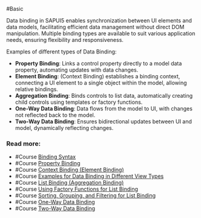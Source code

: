 #Basic 

Data binding in SAPUI5 enables synchronization between UI elements and data models, facilitating efficient data management without direct DOM manipulation. Multiple binding types are available to suit various application needs, ensuring flexibility and responsiveness.

Examples of different types of Data Binding:

- **Property Binding**: Links a control property directly to a model data property, automating updates with data changes.
- **Element Binding**: (Context Binding) establishes a binding context, connecting a UI element to a single object within the model, allowing relative bindings.
- **Aggregation Binding**: Binds controls to list data, automatically creating child controls using templates or factory functions.
- **One-Way Data Binding**: Data flows from the model to UI, with changes not reflected back to the model.
- **Two-Way Data Binding**: Ensures bidirectional updates between UI and model, dynamically reflecting changes.
### Read more:

- #Course [Binding Syntax](https://sapui5.hana.ondemand.com/#/topic/e2e6f4127fe4450ab3cf1339c42ee832)
- #Course [Property Binding](https://sapui5.hana.ondemand.com/#/topic/91f0652b6f4d1014b6dd926db0e91070)
- #Course [Context Binding (Element Binding)](https://sapui5.hana.ondemand.com/#/topic/91f05e8b6f4d1014b6dd926db0e91070)
- #Course [Examples for Data Binding in Different View Types](https://sapui5.hana.ondemand.com/#/topic/25ab54b0113c4914999c43d07d3b71fe)
- #Course [List Binding (Aggregation Binding)](https://sapui5.hana.ondemand.com/#/topic/91f057786f4d1014b6dd926db0e91070)
- #Course [Using Factory Functions for List Binding](https://sapui5.hana.ondemand.com/#/topic/335848ac1174435c901baaa55f6d7819)
- #Course [Sorting, Grouping, and Filtering for List Binding](https://sapui5.hana.ondemand.com/#/topic/ec79a5d5918f4f7f9cbc2150e66778cc)
- #Course [One-Way Data Binding](https://sapui5.hana.ondemand.com/#/topic/88756c08fe144ba08ff1762ad92fc07c)
- #Course [Two-Way Data Binding](https://sapui5.hana.ondemand.com/#/topic/c72b922fdb59422496661000165d7ff1)